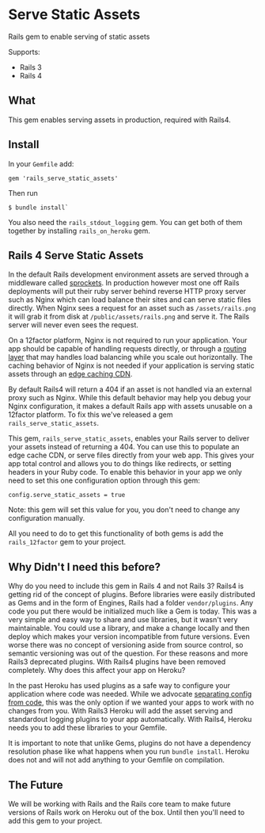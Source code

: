 # Serve Static Assets

Rails gem to enable serving of static assets

Supports:

- Rails 3
- Rails 4

## What

This gem enables serving assets in production, required with Rails4.

## Install

In your `Gemfile` add:

```
gem 'rails_serve_static_assets'
```

Then run

```
$ bundle install`
```

You also need the `rails_stdout_logging` gem. You can get both of them together by installing `rails_on_heroku` gem.

## Rails 4 Serve Static Assets

In the default Rails development environment assets are served through a middleware called [sprockets](https://github.com/sstephenson/sprockets). In production however most one off Rails deployments will put their ruby server behind reverse HTTP proxy server such as Nginx which can load balance their sites and can serve static files directly. When Nginx sees a request for an asset such as `/assets/rails.png` it will grab it from disk at `/public/assets/rails.png` and serve it. The Rails server will never even sees the request.

On a 12factor platform, Nginx is not required to run your application. Your app should be capable of handling requests directly, or through a [routing layer](https://devcenter.heroku.com/articles/http-routing) that may handles load balancing while you scale out horizontally. The caching behavior of Nginx is not needed if your application is serving static assets through an [edge caching CDN](https://en.wikipedia.org/wiki/Content_delivery_network).

By default Rails4 will return a 404 if an asset is not handled via an external proxy such as Nginx. While this default behavior may help you debug your Nginx configuration, it makes a default Rails app with assets unusable on a 12factor platform. To fix this we've released a gem `rails_serve_static_assets`.

This gem, `rails_serve_static_assets`, enables your Rails server to deliver your assets instead of returning a 404. You can use this to populate an edge cache CDN, or serve files directly from your web app. This gives your app total control and allows you to do things like redirects, or setting headers in your Ruby code. To enable this behavior in your app we only need to set this one configuration option through this gem:

```
config.serve_static_assets = true
```

Note: this gem will set this value for you, you don't need to change any configuration manually.

All you need to do to get this functionality of both gems is add the `rails_12factor` gem to your project.

## Why Didn't I need this before?

Why do you need to include this gem in Rails 4 and not Rails 3? Rails4 is getting rid of the concept of plugins. Before libraries were easily distributed as Gems and in the form of Engines, Rails had a folder `vendor/plugins`. Any code you put there would be initialized much like a Gem is today. This was a very simple and easy way to share and use libraries, but it wasn't very maintainable. You could use a library, and make a change locally and then deploy which makes your version incompatible from future versions. Even worse there was no concept of versioning aside from source control, so semantic versioning was out of the question. For these reasons and more Rails3 deprecated plugins. With Rails4 plugins have been removed completely. Why does this affect your app on Heroku?

In the past Heroku has used plugins as a safe way to configure your application where code was needed. While we advocate [separating config from code](http://12factor.net), this was the only option if we wanted your apps to work with no changes from you. With Rails3 Heroku will add the asset serving and standardout logging plugins to your app automatically. With Rails4, Heroku needs you to add these libraries to your Gemfile.

It is important to note that unlike Gems, plugins do not have a dependency resolution phase like what happens when you run `bundle install`. Heroku does not and will not add anything to your Gemfile on compilation.


## The Future

We will be working with Rails and the Rails core team to make future versions of Rails work on Heroku out of the box. Until then you'll need to add this gem to your project.


